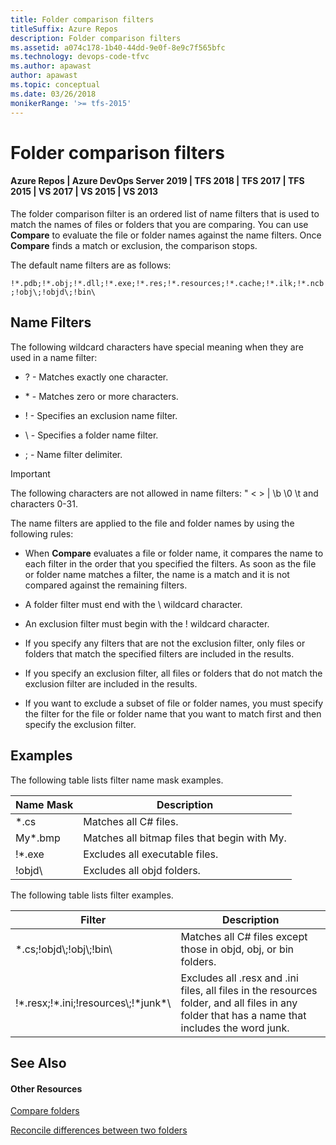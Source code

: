 ```yaml
---
title: Folder comparison filters
titleSuffix: Azure Repos
description: Folder comparison filters
ms.assetid: a074c178-1b40-44dd-9e0f-8e9c7f565bfc
ms.technology: devops-code-tfvc
ms.author: apawast
author: apawast
ms.topic: conceptual
ms.date: 03/26/2018
monikerRange: '>= tfs-2015'
---
```


# Folder comparison filters

#### Azure Repos | Azure DevOps Server 2019 | TFS 2018 | TFS 2017 | TFS 2015 | VS 2017 | VS 2015 | VS 2013

The folder comparison filter is an ordered list of name filters that is used to match the names of files or folders that you are comparing. You can use **Compare** to evaluate the file or folder names against the name filters. Once **Compare** finds a match or exclusion, the comparison stops.

The default name filters are as follows:

`!*.pdb;!*.obj;!*.dll;!*.exe;!*.res;!*.resources;!*.cache;!*.ilk;!*.ncb;!obj\;!objd\;!bin\`

## Name Filters

The following wildcard characters have special meaning when they are used in a name filter:

* ? - Matches exactly one character.

* \* - Matches zero or more characters.

* ! - Specifies an exclusion name filter.

* \\ - Specifies a folder name filter.

* ; - Name filter delimiter.

> [!IMPORTANT]  
> The following characters are not allowed in name filters: &quot; &lt; &gt; | \b \0 \t and characters 0-31.

The name filters are applied to the file and folder names by using the following rules:

* When **Compare** evaluates a file or folder name, it compares the name to each filter in the order that you specified the filters. As soon as the file or folder name matches a filter, the name is a match and it is not compared against the remaining filters.

* A folder filter must end with the \\ wildcard character.

* An exclusion filter must begin with the ! wildcard character.

* If you specify any filters that are not the exclusion filter, only files or folders that match the specified filters are included in the results.

* If you specify an exclusion filter, all files or folders that do not match the exclusion filter are included in the results.

* If you want to exclude a subset of file or folder names, you must specify the filter for the file or folder name that you want to match first and then specify the exclusion filter.

## Examples

The following table lists filter name mask examples.

| **Name Mask** | **Description**                              |
| ------------- | -------------------------------------------- |
| \*.cs         | Matches all C# files.                        |
| My\*.bmp      | Matches all bitmap files that begin with My. |
| !\*.exe       | Excludes all executable files.               |
| !objd\\       | Excludes all objd folders.                   |

The following table lists filter examples.

| **Filter**                                | **Description**                                                                                                                                |
| ----------------------------------------- | ---------------------------------------------------------------------------------------------------------------------------------------------- |
| \*.cs;!objd\\;!obj\\;!bin\\               | Matches all C# files except those in objd, obj, or bin folders.                                                                                |
| !\*.resx;!\*.ini;!resources\\;!\*junk\*\\ | Excludes all .resx and .ini files, all files in the resources folder, and all files in any folder that has a name that includes the word junk. |

## See Also

#### Other Resources

[Compare folders](compare-folders.md)

[Reconcile differences between two folders](reconcile-differences-between-two-folders.md)
